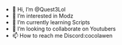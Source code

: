 - 👋 Hi, I’m @Quest3Lol
- 👀 I’m interested in Modz
- 🌱 I’m currently learning Scripts
- 💞️ I’m looking to collaborate on Youtubers
- 📫 How to reach me Discord:cocolawen

<!---
Quest3Lol/Quest3Lol is a ✨ special ✨ repository because its `README.md` (this file) appears on your GitHub profile.
You can click the Preview link to take a look at your changes.
--->
